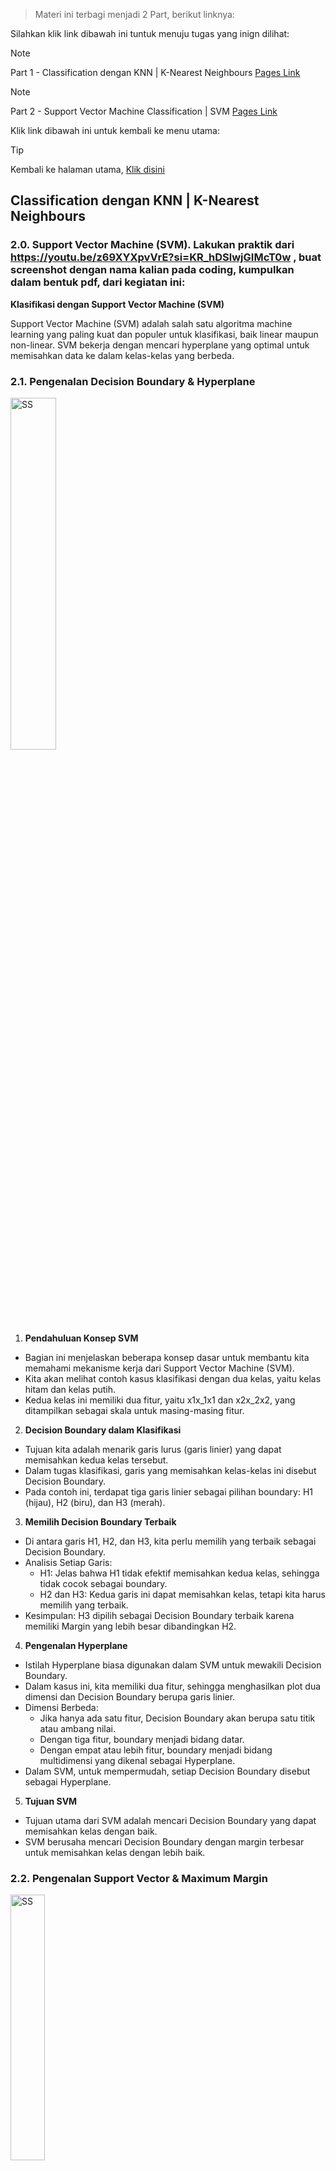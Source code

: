 
> Materi ini terbagi menjadi 2 Part, berikut linknya:

Silahkan klik link dibawah ini tuntuk menuju tugas yang inign dilihat:

> [!NOTE]
> Part 1 - Classification dengan KNN | K-Nearest Neighbours [Pages Link](https://github.com/AdityaR-AI/MLC/tree/main/P5/K%20Nearest%20Neigbor%20&%20Support%20Vector%20Machine_I.md)

> [!NOTE]
> Part 2 - Support Vector Machine Classification | SVM [Pages Link](https://github.com/AdityaR-AI/MLC/tree/main/P5/K%20Nearest%20Neigbor%20%26%20Support%20Vector%20Machine_II.md)

Klik link dibawah ini untuk kembali ke menu utama:

> [!TIP]
> Kembali ke halaman utama, [Klik disini](https://github.com/AdityaR-AI/MLC/tree/main/)

## Classification dengan KNN | K-Nearest Neighbours

### 2.0. Support Vector Machine (SVM). Lakukan praktik dari https://youtu.be/z69XYXpvVrE?si=KR_hDSlwjGIMcT0w , buat screenshot dengan nama kalian pada coding, kumpulkan dalam bentuk pdf, dari kegiatan ini:

**Klasifikasi dengan Support Vector Machine (SVM)**

Support Vector Machine (SVM) adalah salah satu algoritma machine learning yang paling kuat dan populer untuk klasifikasi, baik linear maupun non-linear. SVM bekerja dengan mencari hyperplane yang optimal untuk memisahkan data ke dalam kelas-kelas yang berbeda.

### 2.1. Pengenalan Decision Boundary & Hyperplane

<img src="https://raw.githubusercontent.com/AdityaR-AI/MLC/main/P5/pics/5bn1.png?raw=true" alt="SS" width="38%"/>

  1. **Pendahuluan Konsep SVM**
  - Bagian ini menjelaskan beberapa konsep dasar untuk membantu kita memahami mekanisme kerja dari Support Vector Machine (SVM).
  - Kita akan melihat contoh kasus klasifikasi dengan dua kelas, yaitu kelas hitam dan kelas putih.
  - Kedua kelas ini memiliki dua fitur, yaitu x1x_1x1 dan x2x_2x2, yang ditampilkan sebagai skala untuk masing-masing fitur.

  2. **Decision Boundary dalam Klasifikasi**
  - Tujuan kita adalah menarik garis lurus (garis linier) yang dapat memisahkan kedua kelas tersebut.
  - Dalam tugas klasifikasi, garis yang memisahkan kelas-kelas ini disebut Decision Boundary.
  - Pada contoh ini, terdapat tiga garis linier sebagai pilihan boundary: H1 (hijau), H2 (biru), dan H3 (merah).

  3. **Memilih Decision Boundary Terbaik**
  - Di antara garis H1, H2, dan H3, kita perlu memilih yang terbaik sebagai Decision Boundary.
  - Analisis Setiap Garis:
    - H1: Jelas bahwa H1 tidak efektif memisahkan kedua kelas, sehingga tidak cocok sebagai boundary.
    -	H2 dan H3: Kedua garis ini dapat memisahkan kelas, tetapi kita harus memilih yang terbaik.
  - Kesimpulan: H3 dipilih sebagai Decision Boundary terbaik karena memiliki Margin yang lebih besar dibandingkan H2.

  4. **Pengenalan Hyperplane**
  - Istilah Hyperplane biasa digunakan dalam SVM untuk mewakili Decision Boundary.
  - Dalam kasus ini, kita memiliki dua fitur, sehingga menghasilkan plot dua dimensi dan Decision Boundary berupa garis linier.
  - Dimensi Berbeda:
    - Jika hanya ada satu fitur, Decision Boundary akan berupa satu titik atau ambang nilai.
    - Dengan tiga fitur, boundary menjadi bidang datar.
    - Dengan empat atau lebih fitur, boundary menjadi bidang multidimensi yang dikenal sebagai Hyperplane.
  - Dalam SVM, untuk mempermudah, setiap Decision Boundary disebut sebagai Hyperplane.

  5. **Tujuan SVM**
  - Tujuan utama dari SVM adalah mencari Decision Boundary yang dapat memisahkan kelas dengan baik.
  - SVM berusaha mencari Decision Boundary dengan margin terbesar untuk memisahkan kelas dengan lebih baik.

### 2.2. Pengenalan Support Vector & Maximum Margin

<img src="https://raw.githubusercontent.com/AdityaR-AI/MLC/main/P5/pics/5bn2.png?raw=true" alt="SS" width="33%"/>

  1. **Definisi Margin dalam SVM**
  - Margin adalah jarak terdekat antara decision boundary dengan anggota dari kelas yang ingin dipisahkan.
  - Margin ditentukan untuk memaksimalkan pemisahan antara dua kelas, dalam contoh ini adalah kelas biru dan kelas hijau.

  2. **Contoh Kasus untuk Memahami Margin**
  -	Kita memiliki dua kelas: kelas biru dan kelas hijau.
  -Setiap kelas diwakili oleh dua fitur, yaitu x1 dan x2, yang diukur dalam skala tertentu.

  3. **Decision Boundary dan Margin**
  - Dalam ilustrasi ini, garis lurus merah adalah decision boundary yang memisahkan kelas biru dan hijau.
  - Area berwarna kuning yang mengapit decision boundary adalah margin.
  - Margin ini didapatkan dari jarak terdekat antara decision boundary dengan titik-titik dari kelas yang berdekatan.

  4. **Support Vector**
  - Titik-titik yang berada paling dekat dengan decision boundary dan menentukan posisi margin disebut support vector.
  - Pada contoh ini, terdapat tiga titik yang bertindak sebagai support vector:
    - Support Vector 1: Titik biru pertama yang dekat dengan boundary.
    - Support Vector 2: Titik biru kedua yang dekat dengan boundary.
    - Support Vector 3: Titik hijau yang dekat dengan boundary.
  - Support vector ini adalah titik-titik dari masing-masing kelas yang paling dekat dengan decision boundary.

  5. **Maximum Margin**
  - Support Vector Machine (SVM) bertujuan untuk memilih decision boundary berdasarkan margin terbesar, yang dikenal dengan istilah Maximum Margin.
  - Dengan memilih maximum margin, SVM mampu memisahkan kelas dengan lebih baik dan memberikan margin terluas antara kelas.

  6. **Kesimpulan Dasar SVM**
  - SVM berfokus pada penentuan decision boundary dengan maksimum margin, dibantu oleh support vector untuk memaksimalkan jarak pemisahan.
  - Support vector adalah anggota kelas yang berperan penting dalam menentukan batas pemisahan ini.

### 2.3. Pengenalan kondisi Linearly Inseparable dan Kernel Tricks

<img src="https://raw.githubusercontent.com/AdityaR-AI/MLC/main/P5/pics/5bn3.png?raw=true" alt="SS" width="90%"/>

  1. **Penggunaan Decision Boundary Linear**
  - Pada contoh-contoh sebelumnya, kita menggunakan garis lurus atau garis linear sebagai decision boundary untuk memisahkan dua kelas.
  - Namun, ada beberapa kasus dimana pemisahan kelas tidak bisa dilakukan dengan garis linear.

  2. **Contoh Kasus Linearly Inseparable**
  - Dalam contoh ini, terdapat dua kelas: kelas titik dan kelas X.
  - Data ini memiliki dua fitur, sehingga ketika di-plot, menghasilkan plot 2 dimensi seperti yang terlihat.
  - Pada kasus ini, garis linear tidak bisa memisahkan kedua kelas dengan baik. Kondisi seperti ini disebut linear inseparable.

  3. **Proyeksi ke Dimensi Lebih Tinggi**
  - Untuk mengatasi masalah linear inseparable, SVM memproyeksikan data ke dimensi yang lebih tinggi.
  - Misalnya, data yang awalnya berada di dua dimensi dapat diproyeksikan ke tiga dimensi.
  - Setelah diproyeksikan, data menjadi lebih mudah dipisahkan menggunakan decision boundary berbentuk bidang datar.

  4. **Pentingnya Decision Boundary di Dimensi Tinggi**
  - Pada proyeksi tiga dimensi, kita dapat menggunakan bidang datar sebagai decision boundary untuk memisahkan kelas X dengan kelas titik.
  - Teknik ini membuat pemisahan kelas menjadi lebih mudah dibandingkan jika tetap berada di dua dimensi.

  5. **Kenaikan Beban Komputasi**
  - Memproyeksikan data ke dimensi yang lebih tinggi dapat meningkatkan beban komputasi.
  - Untuk mengatasi hal ini, SVM menggunakan teknik efisien yang disebut Kernel Tricks.
  
  6. **Kernel Tricks dalam SVM**
  - Kernel Tricks memungkinkan SVM untuk melakukan proyeksi ke dimensi lebih tinggi tanpa harus benar-benar melakukan perhitungan di dimensi tersebut, sehingga menghemat komputasi.
  - SVM menawarkan beberapa jenis kernel seperti polinomial, sigmoid, dan Radial Basis Function (RBF).

  7. **Kesimpulan**
  - Penggunaan support vector dan kernel tricks dalam pembentukan decision boundary adalah alasan mengapa model ini dinamakan Support Vector Machine (SVM).
  - Penjelasan ini mencakup konsep dasar SVM yang penting untuk dipahami.

### 2.4. Pengenalan MNIST Handwritten Digits Dataset

```python
# Mencetak nama dan NPM
print ('Nama: Aditya Rimandi Putra')
print ('NPM : 41155050210030\n')

# Mengimpor fungsi fetch_openml dari sklearn.datasets
from sklearn.datasets import fetch_openml

# Mengambil dataset MNIST dari OpenML
X, y = fetch_openml('mnist_784', data_home='./dataset/mnist', return_X_y=True)

# Memeriksa bentuk (shape) dari data fitur X
X.shape
```

<img src="https://raw.githubusercontent.com/AdityaR-AI/MLC/main/P5/pics/5b1.png?raw=true" alt="SS" width="25%"/>

```python
# Mengimpor pustaka yang diperlukan
import matplotlib.pyplot as plt
import matplotlib.cm as cm
import numpy as np

# Mencetak nama dan NPM
print('Nama: Aditya Rimandi Putra')
print('NPM : 41155050210030\n')

# Inisialisasi posisi subplot
pos = 1

# Mengonversi X menjadi array NumPy (jika belum)
X = np.array(X)

# Menampilkan 8 gambar pertama dari dataset MNIST
for data in X[:8]:
    plt.subplot(1, 8, pos)  # Membuat subplot dengan 1 baris dan 8 kolom
    plt.imshow(data.reshape((28, 28)), cmap=cm.Greys_r)  # Mengubah data menjadi gambar 28x28 dan menggunakan colormap grayscale
    plt.axis('off')  # Mematikan sumbu
    pos += 1  # Meningkatkan posisi untuk subplot berikutnya

# Menampilkan gambar
plt.show()

# Menampilkan label untuk 8 gambar pertama
y[:8]
```

<img src="https://raw.githubusercontent.com/AdityaR-AI/MLC/main/P5/pics/5b2.png?raw=true" alt="SS" width="85%"/>

```python
# Mencetak nama dan NPM
print('Nama: Aditya Rimandi Putra')
print('NPM : 41155050210030\n')

# Menggunakan 1000 contoh pertama untuk data pelatihan
# X_train = X[:60000]
# y_train = y[:60000]

# Mengambil data untuk pengujian dari indeks 60000 hingga akhir
# X test = X[60000:]
#y_test = y[60000:]

X_train = X[:1000]  # Mengambil 1000 elemen pertama dari X untuk data pelatihan
y_train = y[:1000]  # Mengambil 1000 elemen pertama dari y untuk label pelatihan

# Menggunakan sisa data untuk data pengujian
X_test = X[69000:]  # Mengambil elemen dari indeks 69000 hingga akhir dari X untuk data pengujian
y_test = y[69000:]  # Mengambil elemen dari indeks 69000 hingga akhir dari y untuk label pengujian
```

<img src="https://raw.githubusercontent.com/AdityaR-AI/MLC/main/P5/pics/5b3.png?raw=true" alt="SS" width="25%"/>

### 2.5. Klasifikasi dengan Support Vector Classifier | SVC

```python
# Mengimpor pustaka SVM dari scikit-learn
from sklearn.svm import SVC

# Mencetak nama dan NPM
print('Nama: Aditya Rimandi Putra')
print('NPM : 41155050210030\n')

# Membuat model SVM dengan random_state untuk reproduktifitas
model = SVC(random_state=0)

# Melatih model dengan data pelatihan
model.fit(X_train, y_train)
```

<img src="https://raw.githubusercontent.com/AdityaR-AI/MLC/main/P5/pics/5b4.png?raw=true" alt="SS" width="25%"/>

```python
# Mengimpor fungsi untuk evaluasi klasifikasi dari scikit-learn
from sklearn.metrics import classification_report

# Mencetak nama dan NPM
print('Nama: Aditya Rimandi Putra')
print('NPM : 41155050210030\n')

# Menggunakan model untuk memprediksi label dari data pengujian
y_pred = model.predict(X_test)

# Mencetak laporan klasifikasi yang menunjukkan metrik evaluasi
print(classification_report(y_test, y_pred))
```

<img src="https://raw.githubusercontent.com/AdityaR-AI/MLC/main/P5/pics/5b5.png?raw=true" alt="SS" width="72%"/>

### 2.6. Hyperparameter Tuning dengan Grid Search

```python
# Mengimpor GridSearchCV dari scikit-learn
from sklearn.model_selection import GridSearchCV

# Mencetak nama dan NPM
print('Nama: Aditya Rimandi Putra')
print('NPM : 41155050210030\n')

# Menentukan parameter yang akan diuji dalam pencarian grid
parameters = {
    'kernel': ['rbf', 'poly', 'sigmoid'],  # Jenis kernel yang akan diuji
    'C': [0.5, 1, 10, 100],                 # Parameter regularisasi
    'gamma': ['scale', 1, 0.1, 0.01, 0.001] # Parameter gamma untuk kernel RBF
}

# Membuat objek GridSearchCV
grid_search = GridSearchCV(
    estimator=SVC(random_state=0),  # Estimator yang digunakan
    param_grid=parameters,           # Parameter yang akan diuji
    n_jobs=6,                        # Jumlah pekerjaan yang akan dijalankan secara paralel
    verbose=1,                       # Menampilkan informasi proses
    scoring='accuracy'               # Metode evaluasi yang digunakan
)

# Melatih model dengan pencarian grid
grid_search.fit(X_train, y_train)
```

<img src="https://raw.githubusercontent.com/AdityaR-AI/MLC/main/P5/pics/5b6.png?raw=true" alt="SS" width="60%"/>

```python
# Mencetak nama dan NPM
print('Nama: Aditya Rimandi Putra')
print('NPM : 41155050210030\n')

# Mencetak skor terbaik dari pencarian grid
print(f'Best Score: {grid_search.best_score_}')

# Mengambil parameter terbaik dari model terbaik
best_params = grid_search.best_estimator_.get_params()

# Mencetak parameter terbaik
print(f'Best Parameters:')
for param in parameters:
    print(f'\t{param}: {best_params[param]}')
```

<img src="https://raw.githubusercontent.com/AdityaR-AI/MLC/main/P5/pics/5b7.png?raw=true" alt="SS" width="29%"/>

### 2.7. Evaluasi Model

```python
# Mencetak nama dan NPM
print('Nama: Aditya Rimandi Putra')
print('NPM : 41155050210030\n')

# Menggunakan model terbaik dari pencarian grid untuk memprediksi label data pengujian
y_pred = grid_search.predict(X_test)

# Mencetak laporan klasifikasi untuk evaluasi performa model
print(classification_report(y_test, y_pred))
```

<img src="https://raw.githubusercontent.com/AdityaR-AI/MLC/main/P5/pics/5b8.png?raw=true" alt="SS" width="82%"/>

Klik link dibawah ini untuk kembali ke menu utama:

> [!TIP]
> Kembali ke halaman utama, [Klik disini](https://github.com/AdityaR-AI/MLC/tree/main/)








